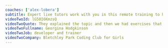 ```yaml
---
coaches: ['alex-lobera']
subtitle: Expert live tutors work with you in this remote training to help you master React without having to cut into valuable work!
videoTwoId: lG50I6KmzsQ
videoTwoQuote: They explained the topic and then we had exercises that we could work through. And if we got stuck, we got all the time to get the help we needed. So it was really good
videoTwoFullname: Georgina Hodgkinson
videoTwoJob: developer and trainer
videoTwoCompany: Bletchley Park Coding Club for Girls
---
```

